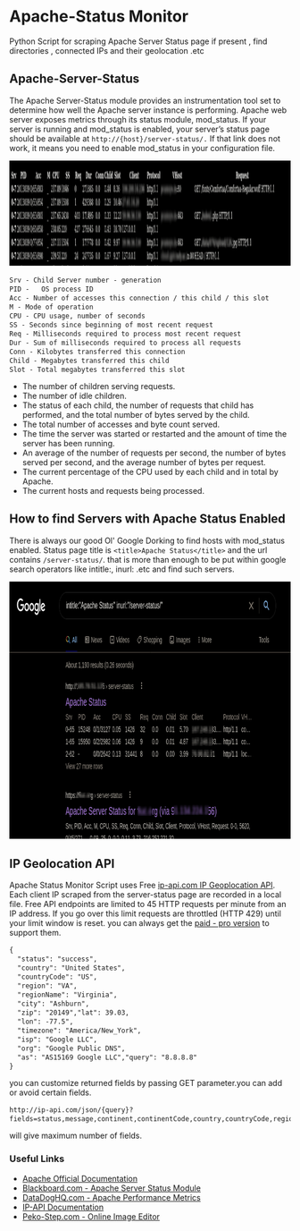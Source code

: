 # Apache-Status Monitor
Python Script for scraping Apache Server Status page if present , find directories , connected IPs and their geolocation .etc
## Apache-Server-Status

The Apache Server-Status module provides an instrumentation tool set to determine how well the Apache server instance is performing.
Apache web server exposes metrics through its status module, mod_status. If your server is running and mod_status is enabled, your server’s status page should be available at ```http://{host}/server-status/.``` If that link does not work, it means you need to enable mod_status in your configuration file.
<p align="center">
<img width="1608" height="188" src="https://github.com/nlkguy/Apache-Status/blob/main/images/apache_stat_01.png">
</p>

```
Srv - Child Server number - generation
PID -	OS process ID
Acc - Number of accesses this connection / this child / this slot
M - Mode of operation
CPU - CPU usage, number of seconds
SS - Seconds since beginning of most recent request
Req - Milliseconds required to process most recent request
Dur - Sum of milliseconds required to process all requests
Conn - Kilobytes transferred this connection
Child - Megabytes transferred this child
Slot - Total megabytes transferred this slot

```

- The number of children serving requests.
- The number of idle children.
- The status of each child, the number of requests that child has performed, and the total number of bytes served by the child.
- The total number of accesses and byte count served.
- The time the server was started or restarted and the amount of time the server has been running.
- An average of the number of requests per second, the number of bytes served per second, and the average number of bytes per request.
- The current percentage of the CPU used by each child and in total by Apache.
- The current hosts and requests being processed.

## How to find Servers with Apache Status Enabled
There is always our good Ol' Google Dorking to find hosts with mod_status enabled. Status page title is ```<title>Apache Status</title>``` and the url contains ```/server-status/```. that is more than enough to be put within google search operators like intitle:, inurl: .etc and find such servers.
<p align="center">
<img width="900" height="460" src="https://github.com/nlkguy/Apache-Status/blob/main/images/dorking0_1.png">
</p>


## IP Geolocation API

Apache Status Monitor Script uses Free [ip-api.com IP Geoplocation API](https://ip-api.com/).
Each client IP scraped from the server-status page are recorded in a local file.
Free API endpoints are limited to 45 HTTP requests per minute from an IP address.
If you go over this limit requests are throttled (HTTP 429) until your limit window is reset.
you can always get the [paid - pro version](https://members.ip-api.com/) to support them.

```
{
  "status": "success",
  "country": "United States",
  "countryCode": "US",
  "region": "VA",
  "regionName": "Virginia",
  "city": "Ashburn",
  "zip": "20149","lat": 39.03,
  "lon": -77.5",
  "timezone": "America/New_York",
  "isp": "Google LLC",
  "org": "Google Public DNS",
  "as": "AS15169 Google LLC","query": "8.8.8.8"
}

```
you can customize returned fields by passing GET parameter.you can add or avoid certain fields.
```
http://ip-api.com/json/{query}?fields=status,message,continent,continentCode,country,countryCode,region,regionName,city,district,zip,lat,lon,timezone,offset,currency,isp,org,as,asname,reverse,mobile,proxy,hosting,query
```
will give maximum number of fields.


### Useful Links

- [Apache Official Documentation](https://httpd.apache.org/docs/2.4/mod/mod_status.html)
- [Blackboard.com - Apache Server Status Module](https://help.blackboard.com/Learn/Administrator/Hosting/Performance_Optimization/Optimization_Apache/Server-Status_Module_Apache)
- [DataDogHQ.com - Apache Performance Metrics](https://www.datadoghq.com/blog/collect-apache-performance-metrics/)
- [IP-API Documentation](https://ip-api.com/docs)
- [Peko-Step.com - Online Image Editor](https://www.peko-step.com/)
